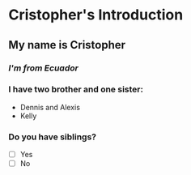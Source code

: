 # Cristopher's Introduction
## My name is Cristopher
 ### *I'm from Ecuador*
   ### I have two brother and one sister:
   * Dennis and Alexis
   * Kelly

### Do you have siblings?
- [ ] Yes 
- [ ] No
